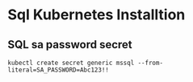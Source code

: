 # Sql Kubernetes Installtion

## SQL sa password secret
```
kubectl create secret generic mssql --from-literal=SA_PASSWORD=Abc123!!
```
